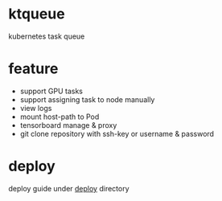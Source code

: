 # ktqueue

kubernetes task queue

# feature

- support GPU tasks
- support assigning task to node manually
- view logs
- mount host-path to Pod
- tensorboard manage & proxy
- git clone repository with ssh-key or username & password

# deploy

deploy guide under [deploy](./deploy) directory
